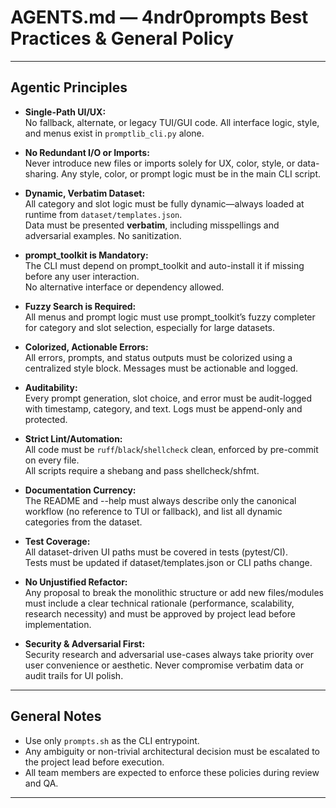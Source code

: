 # AGENTS.md — 4ndr0prompts Best Practices & General Policy

---

## Agentic Principles

* **Single-Path UI/UX:**  
  No fallback, alternate, or legacy TUI/GUI code. All interface logic, style, and menus exist in `promptlib_cli.py` alone.

* **No Redundant I/O or Imports:**  
  Never introduce new files or imports solely for UX, color, style, or data-sharing. Any style, color, or prompt logic must be in the main CLI script.

* **Dynamic, Verbatim Dataset:**  
  All category and slot logic must be fully dynamic—always loaded at runtime from `dataset/templates.json`.  
  Data must be presented **verbatim**, including misspellings and adversarial examples. No sanitization.

* **prompt_toolkit is Mandatory:**  
  The CLI must depend on prompt_toolkit and auto-install it if missing before any user interaction.  
  No alternative interface or dependency allowed.

* **Fuzzy Search is Required:**  
  All menus and prompt logic must use prompt_toolkit’s fuzzy completer for category and slot selection, especially for large datasets.

* **Colorized, Actionable Errors:**  
  All errors, prompts, and status outputs must be colorized using a centralized style block. Messages must be actionable and logged.

* **Auditability:**  
  Every prompt generation, slot choice, and error must be audit-logged with timestamp, category, and text. Logs must be append-only and protected.

* **Strict Lint/Automation:**  
  All code must be `ruff`/`black`/`shellcheck` clean, enforced by pre-commit on every file.  
  All scripts require a shebang and pass shellcheck/shfmt.

* **Documentation Currency:**  
  The README and --help must always describe only the canonical workflow (no reference to TUI or fallback), and list all dynamic categories from the dataset.

* **Test Coverage:**  
  All dataset-driven UI paths must be covered in tests (pytest/CI).  
  Tests must be updated if dataset/templates.json or CLI paths change.

* **No Unjustified Refactor:**  
  Any proposal to break the monolithic structure or add new files/modules must include a clear technical rationale (performance, scalability, research necessity) and must be approved by project lead before implementation.

* **Security & Adversarial First:**  
  Security research and adversarial use-cases always take priority over user convenience or aesthetic. Never compromise verbatim data or audit trails for UI polish.

---

## General Notes

- Use only `prompts.sh` as the CLI entrypoint.  
- Any ambiguity or non-trivial architectural decision must be escalated to the project lead before execution.
- All team members are expected to enforce these policies during review and QA.

---
